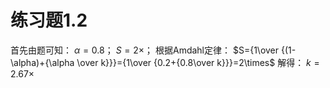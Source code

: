 # 练习题1.2
首先由题可知：
$\alpha = 0.8$；
$S=2\times$；
根据Amdahl定律：
$S={1\over {(1-\alpha)+{\alpha \over k}}}={1\over {0.2+{0.8\over k}}}=2\times$
解得：
$k=2.67\times$